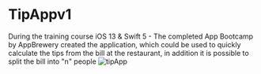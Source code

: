 # TipAppv1
During the training course iOS 13 & Swift 5 - The completed App Bootcamp by AppBrewery created the application, which could be used to quickly calculate the tips from the bill at the restaurant, in addition it is possible to split the bill into "n" people
![tipApp](https://user-images.githubusercontent.com/55871427/86794273-fbb67700-c074-11ea-8a8c-2b21b2d4342e.PNG)
